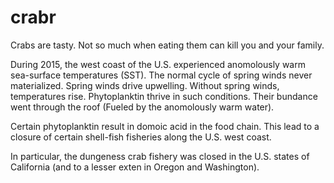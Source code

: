 # crabr
Crabs are tasty. Not so much when eating them can kill you and your family. 

During 2015, the west coast of the U.S. experienced anomolously warm sea-surface temperatures (SST). The normal cycle of spring winds never materialized. Spring winds drive upwelling. Without spring winds, temperatures rise. Phytoplanktin thrive in such conditions. Their bundance went through the roof (Fueled by the anomolously warm water). 

Certain phytoplanktin result in domoic acid in the food chain. This lead to a closure of certain shell-fish fisheries along the U.S. west coast. 

In particular, the dungeness crab fishery was closed in the U.S. states of California (and to a lesser exten in Oregon and Washington).
